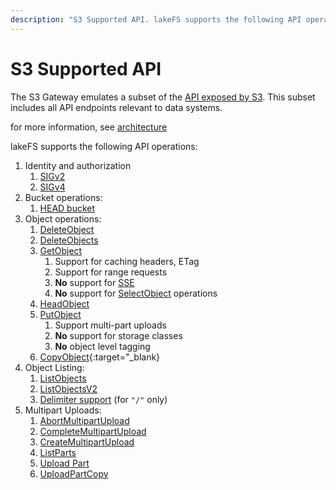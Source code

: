 ```yaml
---
description: "S3 Supported API. lakeFS supports the following API operations: Identity and authorization, Bucket operations, Object operations and listing"
---
```


# S3 Supported API

The S3 Gateway emulates a subset of the [API exposed by S3](https://docs.aws.amazon.com/AmazonS3/latest/API/Welcome.html).
This subset includes all API endpoints relevant to data systems.

for more information, see [architecture](../understand/architecture.md#s3-gateway)

lakeFS supports the following API operations:

1. Identity and authorization
    1. [SIGv2](https://docs.aws.amazon.com/general/latest/gr/signature-version-2.html)
    2. [SIGv4](https://docs.aws.amazon.com/general/latest/gr/signature-version-4.html)
2. Bucket operations:
    1. [HEAD bucket](https://docs.aws.amazon.com/AmazonS3/latest/API/API_HeadBucket.html)
3. Object operations:
    1. [DeleteObject](https://docs.aws.amazon.com/AmazonS3/latest/API/API_DeleteObject.html)
    2. [DeleteObjects](https://docs.aws.amazon.com/AmazonS3/latest/API/API_DeleteObjects.html)
    3. [GetObject](https://docs.aws.amazon.com/AmazonS3/latest/API/API_GetObject.html)
        1. Support for caching headers, ETag
        2. Support for range requests
        3. **No** support for [SSE](https://docs.aws.amazon.com/AmazonS3/latest/dev/serv-side-encryption.html)
        4. **No** support for [SelectObject](https://docs.aws.amazon.com/AmazonS3/latest/API/API_SelectObjectContent.html) operations
    4. [HeadObject](https://docs.aws.amazon.com/AmazonS3/latest/API/API_HeadObject.html)
    5. [PutObject](https://docs.aws.amazon.com/AmazonS3/latest/API/API_PutObject.html)
        1. Support multi-part uploads
        2. **No** support for storage classes
        3. **No** object level tagging
    6. [CopyObject](https://docs.aws.amazon.com/AmazonS3/latest/API/API_CopyObject.html){:target="_blank}
4. Object Listing:
    1. [ListObjects](https://docs.aws.amazon.com/AmazonS3/latest/API/API_ListObjects.html)
    2. [ListObjectsV2](https://docs.aws.amazon.com/AmazonS3/latest/API/API_ListObjectsV2.html)
    3. [Delimiter support](https://docs.aws.amazon.com/AmazonS3/latest/API/API_ListObjectsV2.html#API_ListObjectsV2_RequestSyntax) (for `"/"` only)
5. Multipart Uploads:
    1. [AbortMultipartUpload](https://docs.aws.amazon.com/AmazonS3/latest/API/API_AbortMultipartUpload.html)
    2. [CompleteMultipartUpload](https://docs.aws.amazon.com/AmazonS3/latest/API/API_CompleteMultipartUpload.html)
    3. [CreateMultipartUpload](https://docs.aws.amazon.com/AmazonS3/latest/API/API_CreateMultipartUpload.html)
    4. [ListParts](https://docs.aws.amazon.com/AmazonS3/latest/API/API_ListParts.html)
    5. [Upload Part](https://docs.aws.amazon.com/AmazonS3/latest/API/API_UploadPart.html)
    6. [UploadPartCopy](https://docs.aws.amazon.com/AmazonS3/latest/API/API_UploadPartCopy.html)
 
